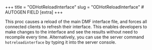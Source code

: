 +++
title = "ODHotReloadInterface"
slug = "ODHotReloadInterface" # AUTOGEN FIELD
[extra]
+++

This proc causes a reload of the main DMF interface file, and forces all connected clients to refresh their interface. This enables developers to make changes to the interface and see the results without need to recompile every time.
Alternatively, you can use the server command `hotreloadinterface` by typing it into the server console.
